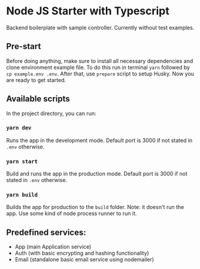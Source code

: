 # Node JS Starter with Typescript

Backend boilerplate with sample controller. Currently without test examples.

## Pre-start

Before doing anything, make sure to install all necessary dependencies and clone environment example file.
To do this run in terminal `yarn` followed by `cp example.env .env`. After that, use `prepare` script to setup Husky.
Now you are ready to get started.

## Available scripts

In the project directory, you can run:

### `yarn dev`

Runs the app in the development mode. Default port is 3000 if not stated in `.env` otherwise. 

### `yarn start`

Build and runs the app in the production mode. Default port is 3000 if not stated in `.env` otherwise. 

### `yarn build`

Builds the app for production to the `build` folder. Note: it doesn't run the app. Use some kind of node process runner to run it.

## Predefined services: 

- App (main Application service)
- Auth (with basic encrypting and hashing functionality)
- Email (standalone basic email service using nodemailer)
